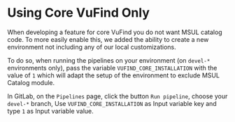 # Using Core VuFind Only

When developing a feature for core VuFind you do not want MSUL catalog code.
To more easily enable this, we added the ability to create a new environment
not including any of our local customizations.

To do so, when running the pipelines on your environment (on `devel-*`
environments only), pass the variable `VUFIND_CORE_INSTALLATION` with
the value of `1` which will adapt the setup of the environment
to exclude MSUL Catalog module.

In GitLab, on the `Pipelines` page, click the button `Run pipeline`,
choose your `devel-*` branch, Use `VUFIND_CORE_INSTALLATION` as
Input variable key and type `1` as Input variable value.
